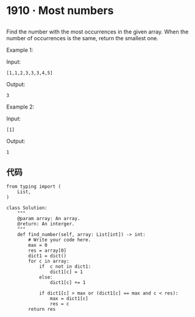 # 1910 · Most numbers

## 

Find the number with the most occurrences in the given array.
When the number of occurrences is the same, return the smallest one.

Example 1:

Input: 

	[1,1,2,3,3,3,4,5]
	
Output: 

	3
Example 2:

Input: 

	[1]
	
Output: 

	1

## 代码

	from typing import (
	    List,
	)
	
	class Solution:
	    """
	    @param array: An array.
	    @return: An interger.
	    """
	    def find_number(self, array: List[int]) -> int:
	        # Write your code here.
	        max = 0
	        res = array[0]
	        dict1 = dict()
	        for c in array:
	            if  c not in dict1:
	                dict1[c] = 1
	            else:
	                dict1[c] += 1
	            
	            if dict1[c] > max or (dict1[c] == max and c < res):
	                max = dict1[c]
	                res = c
	        return res